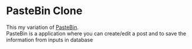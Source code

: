 <h1>PasteBin Clone</h1>
<p>This my variation of <a href ="https://pastebin.com/">PasteBin</a>.<br> PasteBin is a application where you can create/edit a post and to save the information from inputs in database</p>
